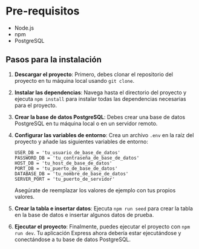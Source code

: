 # Pre-requisitos

- Node.js
- npm
- PostgreSQL

## Pasos para la instalación

1. **Descargar el proyecto**: Primero, debes clonar el repositorio del proyecto en tu máquina local usando `git clone`.

2. **Instalar las dependencias**: Navega hasta el directorio del proyecto y ejecuta `npm install` para instalar todas las dependencias necesarias para el proyecto.

3. **Crear la base de datos PostgreSQL**: Debes crear una base de datos PostgreSQL en tu máquina local o en un servidor remoto.

4. **Configurar las variables de entorno**: Crea un archivo `.env` en la raíz del proyecto y añade las siguientes variables de entorno:

    ```
    USER_DB = 'tu_usuario_de_base_de_datos'
    PASSWORD_DB = 'tu_contraseña_de_base_de_datos'
    HOST_DB = 'tu_host_de_base_de_datos'
    PORT_DB = 'tu_puerto_de_base_de_datos'
    DATABASE_DB = 'tu_nombre_de_base_de_datos'
    SERVER_PORT = 'tu_puerto_de_servidor'
    ```

    Asegúrate de reemplazar los valores de ejemplo con tus propios valores.

5. **Crear la tabla e insertar datos**: Ejecuta `npm run seed` para crear la tabla en la base de datos e insertar algunos datos de prueba.

6. **Ejecutar el proyecto**: Finalmente, puedes ejecutar el proyecto con `npm run dev`. Tu aplicación Express ahora debería estar ejecutándose y conectándose a tu base de datos PostgreSQL.